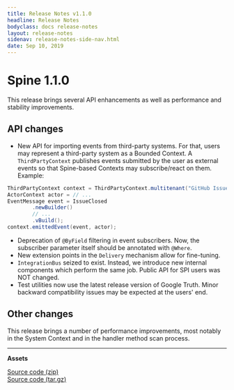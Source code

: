 ```yaml
---
title: Release Notes v1.1.0
headline: Release Notes
bodyclass: docs release-notes
layout: release-notes
sidenav: release-notes-side-nav.html
date: Sep 10, 2019
---
```


# Spine 1.1.0

<p class="lead">This release brings several API enhancements as well as performance and 
stability improvements.</p>

## API changes

- New API for importing events from third-party systems. For that, users may represent 
a third-party system as a Bounded Context. A `ThirdPartyContext` publishes events submitted 
by the user as external events so that Spine-based Contexts may subscribe/react on them. 
Example:

```java
ThirdPartyContext context = ThirdPartyContext.multitenant("GitHub Issues");
ActorContext actor = // ...
EventMessage event = IssueClosed
        .newBuilder()
        // ...
        .vBuild();
context.emittedEvent(event, actor);
```

- Deprecation of `@ByField` filtering in event subscribers. Now, the subscriber parameter itself 
should be annotated with `@Where`.
- New extension points in the `Delivery` mechanism allow for fine-tuning.
- `IntegrationBus` seized to exist. Instead, we introduce new internal components which perform 
the same job. Public API for SPI users was NOT changed.
- Test utilities now use the latest release version of Google Truth. Minor backward compatibility 
issues may be expected at the users' end.

## Other changes

This release brings a number of performance improvements, most notably in the System Context 
and in the handler method scan process.

---

**Assets**

[Source code (zip)](https://github.com/SpineEventEngine/core-java/archive/v1.1.0.zip) <br>
[Source code (tar.gz)](https://github.com/SpineEventEngine/core-java/archive/v1.1.0.tar.gz)
